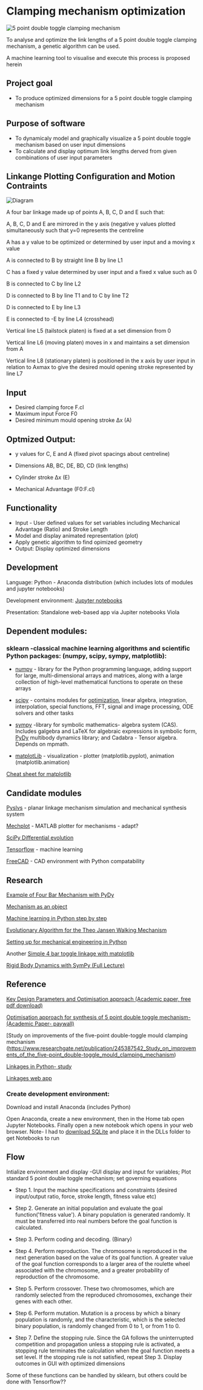 # Clamping mechanism optimization

![5 point double toggle clamping mechanism](https://github.com/plastic-hub/products/blob/master/projects/industrial-injector/clamping-mechanism/optimize/double-toggle-clamping-mechanism.png)

To analyse and optimize the link lengths of a 5 point double toggle clamping mechanism, a genetic algorithm can be used.

A machine learning tool to visualise and execute this process is proposed herein


## Project goal

- To produce optimized dimensions for a 5 point double toggle clamping mechanism

## Purpose of software

- To dynamicaly model and graphically visualize a 5 point double toggle mechanism based on user input dimensions 
- To calculate and display optimum link lengths derved from given combinations of user input parameters


## Linkange Plotting Configuration and Motion Contraints

![Diagram](https://github.com/plastic-hub/products/blob/master/projects/industrial-injector/clamping-mechanism/optimize/Five-point-double-toggle-clamping-mechanism-of-the-injection-molding-machine.png)

A four bar linkage made up of points A, B, C, D and E such that:

A, B, C, D and E are mirrored in the y axis (negative y values plotted simultaneously such that y=0 represents the centreline

A has a y value to be optimized or determined by user input and a moving x value

A is connected to B by straight line B by line L1

C has a fixed y value determined by user input and a fixed x value such as 0

B is connected to C by line L2

D is connected to B by line T1 and to C by line T2

D is connected to E by line L3

E is connected to -E by line L4 (crosshead)

Vertical line L5 (tailstock platen) is fixed at a set dimension from 0

Vertical line L6 (moving platen) moves in x and maintains a set dimension from A

Vertical line L8 (stationary platen) is positioned in the x axis by user input in relation to Axmax to give the desired mould opening stroke represented by line L7


## Input 

- Desired clamping force F.cl
- Maximum input Force F0
- Desired minimum mould opening stroke Δx (A)


## Optmized Output:

- y values for C, E and A (fixed pivot spacings about centreline)

- Dimensions AB, BC, DE, BD, CD (link lengths)

- Cylinder stroke Δx (E)

- Mechanical Advantage (F0:F.cl)


## Functionality

- Input - User defined values for set variables including Mechanical Advantage (Ratio) and Stroke Length
- Model and display animated representation (plot)
- Apply genetic algorithm to find opimized geometry
- Output: Display optimized dimensions


## Development

Language: Python - Anaconda distribution (which includes lots of modules and jupyter notebooks)

Development environment: [Jupyter notebooks](https://jupyter.org/)

Presentation: Standalone web-based app via Jupiter notebooks Viola


## Dependent modules:

### sklearn -classical machine learning algorithms and scientific Python packages: (numpy, scipy, sympy, matplotlib):
    
- [numpy](https://github.com/numpy/numpy) -  library for the Python programming language, adding support for large, multi-dimensional arrays and matrices, along with a large collection of high-level mathematical functions to operate on these arrays

- [scipy](https://github.com/scipy/scipy) -  contains modules for [optimization](https://docs.scipy.org/doc/scipy/reference/optimize.html), linear algebra, integration, interpolation, special functions, FFT, signal and image processing, ODE solvers and other tasks

- [sympy](https://github.com/sympy/sympy) -library for symbolic mathematics- algebra system (CAS). Includes galgebra and LaTeX for algebraic expressions in symbolic form, [PyDy](https://github.com/pydy/pydy) multibody dynamics library; and Cadabra - Tensor algebra. Depends on mpmath.

- [matplotLib](https://github.com/matplotlib/matplotlib) - visualization - plotter (matplotlib.pyplot), animation (matplotlib.animation)


[Cheat sheet for matplotlib](https://s3.amazonaws.com/assets.datacamp.com/blog_assets/Python_Matplotlib_Cheat_Sheet.pdf)


## Candidate modules


[Pyslvs](https://github.com/KmolYuan/Pyslvs-UI) - planar linkage mechanism simulation and mechanical synthesis system

[Mechplot](https://github.com/jlblancoc/mechplot) - MATLAB plotter for mechanisms - adapt?

[SciPy Differential evolution](https://docs.scipy.org/doc/scipy/reference/generated/scipy.optimize.differential_evolution.html)

[Tensorflow](https://github.com/tensorflow/tensorflow) - machine learning

[FreeCAD](https://www.freecadweb.org/) - CAD environment with Python compatability


## Research

[Example of Four Bar Mechanism with PyDy](https://github.com/pydy/pydy/blob/master/examples/four_bar_linkage/four_bar_linkage_with_motion_constrained_link.ipynb)

[Mechanism as an object](http://firsttimeprogrammer.blogspot.com/2015/02/crankshaft-connecting-rod-and-piston.html)

[Machine learning in Python step by step](https://machinelearningmastery.com/machine-learning-in-python-step-by-step/)

[Evolutionary Algorithm for the Theo Jansen Walking Mechanism](https://stackoverflow.com/questions/6573415/evolutionary-algorithm-for-the-theo-jansen-walking-mechanism)

[Setting up for mechanical engineering in Python](https://andypi.co.uk/2018/08/14/python-for-mechanical-engineers-rail-brake-distance-calculations/)

Another [Simple 4 bar toggle linkage with matplotlib](https://github.com/Rod-Persky/Simple-Four-Bar)

[Rigid Body Dynamics with SymPy (Full Lecture)](https://www.youtube.com/watch?v=r4piIKV4sDw)


## Reference

[Key Design Parameters and Optimisation approach (Academic paper, free pdf download)](https://link.springer.com/article/10.1007/s12008-014-0245-0?shared-article-renderer)

[Optimisation approach for synthesis of 5 point double toggle mechanism- (Academic Paper- paywall)](https://link.springer.com/article/10.1007/s12008-014-0245-0?shared-article-renderer)

[Study on improvements of the five-point double-toggle mould clamping mechanism (https://www.researchgate.net/publication/245387542_Study_on_improvements_of_the_five-point_double-toggle_mould_clamping_mechanism)

[Linkages in Python- study](https://x.st/linkages/)

[Linkages web app](https://x.st/linkages/web/)



### Create development environment:

Download and install Anaconda (includes Python)

Open Anaconda, create a new environment, then in the Home tab open Jupyter Notebooks. Finally open a new notebook which opens in your web browser.
Note- I had to [download SQLite](https://www.sqlite.org/download.html) and place it in the DLLs folder to get Notebooks to run


## Flow

Intialize environment and display -GUI display and input for variables; Plot standard 5 point double toggle mechanism; set governing equations

  
- Step 1. Input the machine specifications and constraints (desired input/output ratio, force, stroke length, fitness value etc)

- Step 2. Generate an initial population and evaluate the goal function('fitness value'). A binary population is generated randomly. It must be transferred into real numbers before the goal function is calculated. 

- Step 3. Perform coding and decoding. (Binary)

- Step 4. Perform reproduction.  The chromosome is reproduced in the next generation based on the value of its goal function. A greater value of the goal function corresponds to a larger area of the roulette wheel associated with the chromosome, and a greater probability of reproduction of the chromosome.

- Step 5. Perform crossover. These two chromosomes, which are randomly selected from the reproduced chromosomes,
exchange their genes with each other. 

- Step 6. Perform mutation. Mutation is a process by which a binary population is randomly, and the characteristic, which is
the selected binary population, is randomly changed from 0 to 1, or from 1 to 0. 

- Step 7. Define the stopping rule. Since the GA follows the uninterrupted competition and propagation unless a stopping
rule is activated, a stopping rule terminates the calculation when the goal function meets a set level. If the stopping rule
is not satisfied, repeat Step 3. Display outcomes in GUI with optimized dimensions


Some of these functions can be handled by sklearn, but others could be done with Tensorflow??
